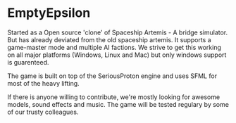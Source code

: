 EmptyEpsilon
============

Started as a Open source 'clone' of Spaceship Artemis - A bridge simulator. But has already deviated from the old spaceship artemis. It supports a game-master mode and multiple AI factions. We strive to get this working on all major platforms (Windows, Linux and Mac) but only windows support is guarenteed. 

The game is built on top of the SeriousProton engine and uses SFML for most of the heavy lifting. 

If there is anyone willing to contribute, we're mostly looking for awesome models, sound effects and music. The game will be tested regulary by some of our trusty colleagues. 
